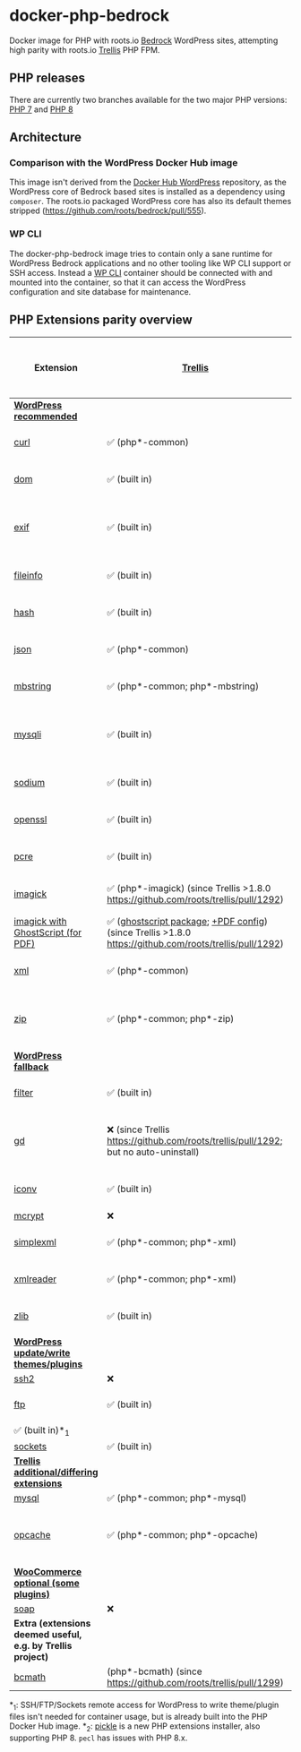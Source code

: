 # docker-php-bedrock
Docker image for PHP with roots.io [Bedrock](https://github.com/roots/bedrock) WordPress sites, attempting high parity with roots.io [Trellis](https://github.com/roots/trellis) PHP FPM.

## PHP releases
There are currently two branches available for the two major PHP versions:
[PHP 7](https://github.com/strarsis/docker-php-bedrock/tree/php7) and 
[PHP 8](https://github.com/strarsis/docker-php-bedrock/tree/php8)

## Architecture

### Comparison with the WordPress Docker Hub image
This image isn't derived from the [Docker Hub WordPress](https://hub.docker.com/_/wordpress) repository, as the WordPress core of Bedrock based sites is installed as a dependency using `composer`. The roots.io packaged WordPress core has also its default themes stripped (https://github.com/roots/bedrock/pull/555).

### WP CLI
The docker-php-bedrock image tries to contain only a sane runtime for WordPress Bedrock applications and no other tooling like WP CLI support or SSH access.
Instead a [WP CLI](https://hub.docker.com/_/wordpress?tab=tags&page=1&ordering=last_updated&name=cli) container should be connected with and mounted into the container, so that it can access the WordPress configuration and site database for maintenance.

## PHP Extensions parity overview

| Extension                                                                                                                                                                                  | [Trellis](https://github.com/roots/trellis)                                                                                                                                                                                                                                                                                                    | [Docker PHP 7 FPM](https://hub.docker.com/_/php) | [Docker PHP 8 FPM](https://hub.docker.com/_/php) | docker-php-bedrock (PHP 7 FPM) | docker-php-bedrock (PHP 8 FPM) |
| ------------------------------------------------------------------------------------------------------------------------------------------------------------------------------------------ | ---------------------------------------------------------------------------------------------------------------------------------------------------------------------------------------------------------------------------------------------------------------------------------------------------------------------------------------------- | ------------------------------------------------ | ------------------------------------------------ | ------------------------------ | ------------------------------ |
| [**WordPress recommended**](https://make.wordpress.org/hosting/handbook/handbook/server-environment/#php-extensions)                                                                       |                                                                                                                                                                                                                                                                                                                                                |                                                  |                                                  |                                |                                |
| [curl](https://www.php.net/manual/book.curl.php)                                                                                                                                           | ✅ (php*-common)                                                                                                                                                                                                                                                                                                                                | ✅ (built in)                                     | ✅ (built in)                                     | ✅ (built in)                   | ✅ (built in)                   |
| [dom](https://www.php.net/manual/book.dom.php)                                                                                                                                             | ✅ (built in)                                                                                                                                                                                                                                                                                                                                   | ✅ (built in)                                     | ✅ (built in)                                     | ✅ (built in)                   | ✅ (built in)                   |
| [exif](https://www.php.net/manual/book.exif.php)                                                                                                                                           | ✅ (built in)                                                                                                                                                                                                                                                                                                                                   | ❌                                                | ❌                                                | ✅ (docker-php-ext-install)     | ✅ (docker-php-ext-install)     |
| [fileinfo](https://www.php.net/manual/book.fileinfo.php)                                                                                                                                   | ✅ (built in)                                                                                                                                                                                                                                                                                                                                   | ✅ (built in)                                     | ✅ (built in)                                     | ✅ (built in)                   | ✅ (built in)                   |
| [hash](https://www.php.net/manual/book.hash.php)                                                                                                                                           | ✅ (built in)                                                                                                                                                                                                                                                                                                                                   | ✅ (built in)                                     | ✅ (built in)                                     | ✅ (built in)                   | ✅ (built in)                   |
| [json](https://www.php.net/manual/book.json.php)                                                                                                                                           | ✅ (php*-common)                                                                                                                                                                                                                                                                                                                                | ✅ (built in)                                     | ✅ (built in)                                     | ✅ (built in)                   | ✅ (built in)                   |
| [mbstring](https://www.php.net/manual/book.mbstring.php)                                                                                                                                   | ✅ (php*-common; php*-mbstring)                                                                                                                                                                                                                                                                                                                 | ✅ (built in)                                     | ✅ (built in)                                     | ✅ (built in)                   | ✅ (built in)                   |
| [mysqli](https://www.php.net/manual/book.mysqli.php)                                                                                                                                       | ✅ (built in)                                                                                                                                                                                                                                                                                                                                   | ❌                                                | ❌                                                | ✅ (docker-php-ext-install)     | ✅ (docker-php-ext-install)     |
| [sodium](https://www.php.net/manual/book.sodium.php)                                                                                                                                       | ✅ (built in)                                                                                                                                                                                                                                                                                                                                   | ✅ (built in)                                     | ✅ (built in)                                     | ✅ (built in)                   | ✅ (built in)                   |
| [openssl](https://www.php.net/manual/book.openssl.php)                                                                                                                                     | ✅ (built in)                                                                                                                                                                                                                                                                                                                                   | ✅ (built in)                                     | ✅ (built in)                                     | ✅ (built in)                   | ✅ (built in)                   |
| [pcre](https://www.php.net/manual/book.pcre.php)                                                                                                                                           | ✅ (built in)                                                                                                                                                                                                                                                                                                                                   | ✅ (built in)                                     | ✅ (built in)                                     | ✅ (built in)                   | ✅ (built in)                   |
| [imagick](https://www.php.net/manual/book.imagick.php)                                                                                                                                     | ✅ (php*-imagick) (since Trellis >1.8.0 https://github.com/roots/trellis/pull/1292)                                                                                                                                                                                                                                                             | ❌                                                | ❌                                                | ✅ (pecl)                       | ✅ (workaround (pickle*<sub>2</sub>))          |
| [imagick with GhostScript (for PDF)](https://www.php.net/manual/en/imagick.requirements.php#imagick.requirements.nix)                                                                      | ✅ ([ghostscript package](https://github.com/roots/trellis/blob/6bab80b988adaa81e71b4e4a67c55feead1715f0/roles/common/defaults/main.yml#L27); [+PDF config](https://github.com/roots/trellis/blob/6bab80b988adaa81e71b4e4a67c55feead1715f0/roles/php/tasks/main.yml#L50-L56)) (since Trellis >1.8.0 https://github.com/roots/trellis/pull/1292) | ❌                                                | ❌                                                | ✅ (pecl)                       | ✅ (workaround (pickle*<sub>2</sub>))          |
| [xml](https://www.php.net/manual/book.xml.php)                                                                                                                                             | ✅ (php*-common)                                                                                                                                                                                                                                                                                                                                | ✅ (built in)                                     | ✅ (built in)                                     | ✅ (built in)                   | ✅ (built in)                   |
| [zip](https://www.php.net/manual/book.zip.php)                                                                                                                                             | ✅ (php*-common; php*-zip)                                                                                                                                                                                                                                                                                                                      | ❌                                                | ❌                                                | ✅ (docker-php-ext-install)     | ✅ (docker-php-ext-install)     |
| [**WordPress fallback**](https://make.wordpress.org/hosting/handbook/handbook/server-environment/#php-extensions:~:text=modules%20WordPress%20may%20use)                                   |                                                                                                                                                                                                                                                                                                                                                |                                                  |                                                  |                                |                                |
| [filter](https://www.php.net/manual/book.filter.php)                                                                                                                                       | ✅ (built in)                                                                                                                                                                                                                                                                                                                                   | ✅ (built in)                                     | ✅ (built in)                                     | ✅ (built in)                   | ✅ (built in)                   |
| [gd](https://www.php.net/manual/book.image.php)                                                                                                                                            | ❌ (since Trellis https://github.com/roots/trellis/pull/1292; but no auto-uninstall)                                                                                                                                                                                                                                                            | ❌                                                | ❌                                                | ✅ (docker-php-ext-install)     | ✅ (docker-php-ext-install)     |
| [iconv](https://www.php.net/manual/book.iconv.php)                                                                                                                                         | ✅ (built in)                                                                                                                                                                                                                                                                                                                                   | ✅ (built in)                                     | ✅ (built in)                                     | ✅ (built in)                   | ✅ (built in)                   |
| [mcrypt](https://www.php.net/manual/book.mcrypt.php)                                                                                                                                       | ❌                                                                                                                                                                                                                                                                                                                                              | ❌                                                | ❌                                                | ✅ (pecl)                       | ✅ (pickle*<sub>2</sub>)                       |
| [simplexml](https://www.php.net/manual/book.simplexml.php)                                                                                                                                 | ✅ (php*-common; php*-xml)                                                                                                                                                                                                                                                                                                                      | ✅ (built in)                                     | ✅ (built in)                                     | ✅ (built in)                   | ✅ (built in)                   |
| [xmlreader](https://www.php.net/manual/book.xmlreader.php)                                                                                                                                 | ✅ (php*-common; php*-xml)                                                                                                                                                                                                                                                                                                                      | ✅ (built in)                                     | ✅ (built in)                                     | ✅ (built in)                   | ✅ (built in)                   |
| [zlib](https://www.php.net/manual/book.zlib.php)                                                                                                                                           | ✅ (built in)                                                                                                                                                                                                                                                                                                                                   | ✅ (built in)                                     | ✅ (built in)                                     | ✅ (built in)                   | ✅ (built in)                   |
| [**WordPress update/write themes/plugins**](https://make.wordpress.org/hosting/handbook/handbook/server-environment/#php-extensions:~:text=extensions%20are%20used%20for%20file%20changes) |                                                                                                                                                                                                                                                                                                                                                |                                                  |                                                  |                                |                                |
| [ssh2](https://www.php.net/manual/book.ssh2.php)                                                                                                                                           | ❌                                                                                                                                                                                                                                                                                                                                              | ❌                                                | ❌                                                | ❌                              | ❌                              |
| [ftp](https://www.php.net/manual/book.ftp.php)                                                                                                                                             | ✅ (built in)                                                                                                                                                                                                                                                                                                                                   | ✅ (built in)                                     | ✅ (built in)                                     | ✅ (built in)
| ✅ (built in)*<sub>1</sub>      |
| [sockets](https://www.php.net/manual/book.sockets.php)                                                                                                                                     | ✅ (built in)                                                                                                                                                                                                                                                                                                                                   | ❌                                                | ❌                                                | ❌                              | ❌                              |
| [**Trellis additional/differing extensions**](https://github.com/roots/trellis/blob/68e313ffc1a2c34badfcc22cda6a5aaba11ec2f9/roles/php/defaults/main.yml#L4)                               |                                                                                                                                                                                                                                                                                                                                                |                                                  |                                                  |                                |                                |
| [mysql](https://www.php.net/manual/book.mysql.php)                                                                                                                                         | ✅ (php*-common; php*-mysql)                                                                                                                                                                                                                                                                                                                    | ❌                                                | ❌                                                | ❌                              | ❌                              |
| [opcache](https://www.php.net/manual/book.opcache.php)                                                                                                                                     | ✅ (php*-common; php*-opcache)                                                                                                                                                                                                                                                                                                                  | ❌                                                | ❌                                                | ✅ (docker-php-ext-install)     | ✅ (docker-php-ext-install)     |
| [**WooCommerce optional (some plugins)**](https://docs.woocommerce.com/document/server-requirements/#section-2)                                                                            |                                                                                                                                                                                                                                                                                                                                                |                                                  |                                                  |                                |                                |
| [soap](https://www.php.net/manual/book.soap.php)                                                                                                                                           | ❌                                                                                                                                                                                                                                                                                                                                              | ❌                                                | ❌                                                | ❌                              | ❌                              |
| **Extra (extensions deemed useful, e.g. by Trellis project)**                                                                                                                              |                                                                                                                                                                                                                                                                                                                                                |                                                  |                                                  |                                |                                |
| [bcmath](https://www.php.net/manual/book.bc.php)                                                                                                                                           | (php*-bcmath) (since https://github.com/roots/trellis/pull/1299)                                                                                                                                                                                                                                                                               | ❌                                                | ❌                                                | ❌                              | ❌                              |


*<sub>1</sub>: SSH/FTP/Sockets remote access for WordPress to write theme/plugin files isn't needed for container usage, but is already built into the PHP Docker Hub image.
*<sub>2</sub>: [pickle](https://github.com/FriendsOfPHP/pickle) is a new PHP extensions installer, also supporting PHP 8. `pecl` has issues with PHP 8.x.

